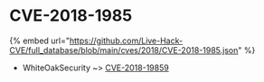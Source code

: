 # CVE-2018-1985
{% embed url="https://github.com/Live-Hack-CVE/full_database/blob/main/cves/2018/CVE-2018-1985.json" %}

* WhiteOakSecurity ~> [CVE-2018-19859](https://www.alice-snow.ru/2018/database/cve-2018-1985/cve-2018-19859-whiteoaksecurity)